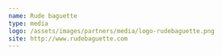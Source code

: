 ```yaml
---
name: Rude baguette
type: media
logo: /assets/images/partners/media/logo-rudebaguette.png
site: http://www.rudebaguette.com
---
```

